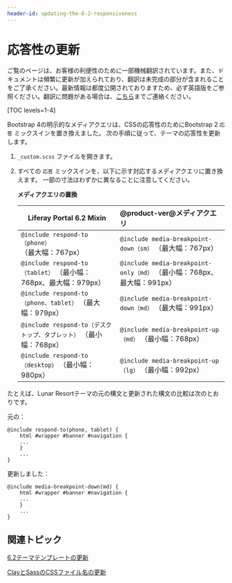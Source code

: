 ```yaml
---
header-id: updating-the-6-2-responsiveness
---
```


# 応答性の更新

<p class="alert alert-info"><span class="wysiwyg-color-blue120">ご覧のページは、お客様の利便性のために一部機械翻訳されています。また、ドキュメントは頻繁に更新が加えられており、翻訳は未完成の部分が含まれることをご了承ください。最新情報は都度公開されておりますため、必ず英語版をご参照ください。翻訳に問題がある場合は、<a href="mailto:support-content-jp@liferay.com">こちら</a>までご連絡ください。</span></p>

[TOC levels=1-4]

Bootstrap 4の明示的なメディアクエリは、CSSの応答性のためにBootstrap 2 `応答` ミックスインを置き換えました。 次の手順に従って、テーマの応答性を更新します。

1.  `_custom.scss` ファイルを開きます。

2.  すべての `応答` ミックスインを、以下に示す対応するメディアクエリに置き換えます。 一部の寸法はわずかに異なることに注意してください。

    **メディアクエリの置換**

    | Liferay Portal 6.2 Mixin                            | @product-ver@メディアクエリ                                       |
    | --------------------------------------------------- |:---------------------------------------------------------- |
    | `@include respond-to（phone）` （最大幅：767px）            | `@include media-breakpoint-down（sm）` （最大幅：767px）           |
    | `@include respond-to（tablet）` （最小幅：768px、最大幅：979px） | `@include media-breakpoint-only（md）` （最小幅：768px、最大幅：991px） |
    | `@include respond-to（phone、tablet）` （最大幅：979px）     | `@include media-breakpoint-down（md）` （最大幅：991px）           |
    | `@include respond-to（デスクトップ、タブレット）` （最小幅：768px）     | `@include media-breakpoint-up（md）` （最小幅：768px）             |
    | `@include respond-to（desktop）` （最小幅：980px）          | `@include media-breakpoint-up（lg）` （最小幅：992px）             |


たとえば、Lunar Resortテーマの元の構文と更新された構文の比較は次のとおりです。

元の：

    @include respond-to(phone, tablet) {
        html #wrapper #banner #navigation {
        ...
        }
        ...
    }

更新しました：

    @include media-breakpoint-down(md) {
        html #wrapper #banner #navigation {
        ...
        }
        ...
    }

## 関連トピック

[6.2テーマテンプレートの更新](/docs/7-1/tutorials/-/knowledge_base/t/updating-6-2-theme-templates)

[ClayとSassのCSSファイル名の更新](/docs/7-1/tutorials/-/knowledge_base/t/updating-css-file-names-for-clay-and-sass)
